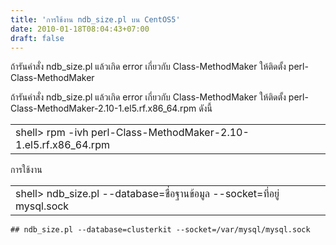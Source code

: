 ```yaml
---
title: 'การใช้งาน ndb_size.pl บน CentOS5'
date: 2010-01-18T08:04:43+07:00
draft: false
---
```

ถ้ารันคำสั่ง ndb_size.pl แล้วเกิด error เกี่ยวกับ Class-MethodMaker ให้ติดตั้ง  perl-Class-MethodMaker

ถ้ารันคำสั่ง ndb_size.pl แล้วเกิด error เกี่ยวกับ Class-MethodMaker ให้ติดตั้ง  perl-Class-MethodMaker-2.10-1.el5.rf.x86_64.rpm ดังนี้ 
<table class="table table-bordered">
      <td>
        shell> rpm -ivh perl-Class-MethodMaker-2.10-1.el5.rf.x86_64.rpm
      </td>
</table>

การใช้งาน     
<table class="table table-bordered">
      <td>
        shell> ndb_size.pl --database=ชื่อฐานข้อมูล --socket=ที่อยู่ mysql.sock
      </td>
</table>


    ## ndb_size.pl --database=clusterkit --socket=/var/mysql/mysql.sock

